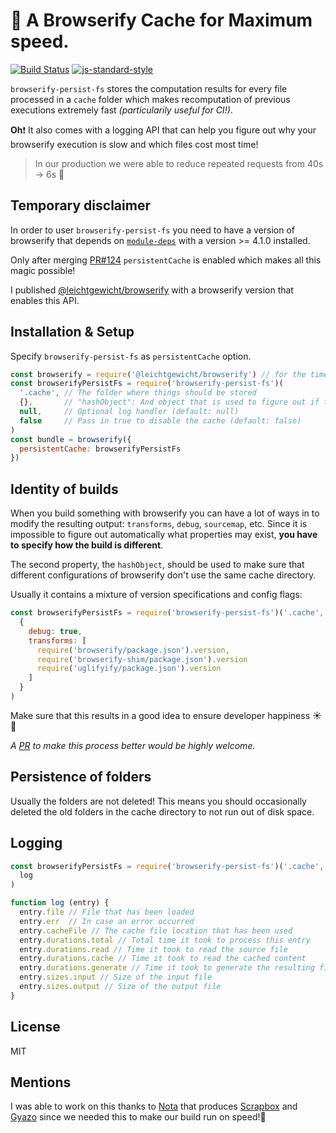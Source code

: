 # 🚀 A Browserify Cache for Maximum speed.

[![Build Status](https://travis-ci.org/martinheidegger/browserify-persist-fs.svg?branch=master)](https://travis-ci.org/martinheidegger/browserify-persist-fs)
[![js-standard-style](https://img.shields.io/badge/code%20style-standard-brightgreen.svg)](http://standardjs.com/)

`browserify-persist-fs` stores the computation results for every file
processed in a `cache` folder which makes recomputation of previous executions
extremely fast _(particularily useful for CI!)_.

**Oh**❗️ It also comes with a logging API that can help you figure out why
your browserify execution is slow and which files cost most time!

> In our production we were able to reduce repeated requests from 40s → 6s 🎉

## Temporary disclaimer

In order to user `browserify-persist-fs` you need to have a version of browserify
that depends on [`module-deps`](https://github.com/substack/module-deps) with a
version >= 4.1.0 installed.

Only after merging [PR#124](https://github.com/substack/module-deps/pull/124)
`persistentCache` is enabled which makes all this magic possible!

I published [@leichtgewicht/browserify](https://www.npmjs.com/package/@leichtgewicht/browserify)
with a browserify version that enables this API.

## Installation & Setup

Specify `browserify-persist-fs` as `persistentCache` option.

```javascript
const browserify = require('@leichtgewicht/browserify') // for the time being...
const browserifyPersistFs = require('browserify-persist-fs')(
  '.cache', // The folder where things should be stored
  {},       // "hashObject": And object that is used to figure out if the configuration has changed
  null,     // Optional log handler (default: null)
  false     // Pass in true to disable the cache (default: false)
)
const bundle = browserify({
  persistentCache: browserifyPersistFs
})
```

## Identity of builds

When you build something with browserify you can have a lot of ways in to modify
the resulting output: `transforms`, `debug`, `sourcemap`, etc. Since it is
impossible to figure out automatically what properties may exist, **you have to
specify how the build is different**.

The second property, the `hashObject`, should be used to make sure that different
configurations of browserify don't use the same cache directory.

Usually it contains a mixture of version specifications and config flags:

```javascript
const browserifyPersistFs = require('browserify-persist-fs')('.cache',
  {
    debug: true,
    transforms: [
      require('browserify/package.json').version,
      require('browserify-shim/package.json').version
      require('uglifyify/package.json').version
    ]
  }
)
```

Make sure that this results in a good idea to ensure developer happiness ☀️ 🙆

_A [PR](https://github.com/martinheidegger/browserify-persist-fs) to make this
process better would be highly welcome._

## Persistence of folders

Usually the folders are not deleted! This means you should occasionally deleted
the old folders in the cache directory to not run out of disk space.

## Logging

```javascript
const browserifyPersistFs = require('browserify-persist-fs')('.cache', {},
  log
)

function log (entry) {
  entry.file // File that has been loaded
  entry.err  // In case an error occurred
  entry.cacheFile // The cache file location that has been used
  entry.durations.total // Total time it took to process this entry
  entry.durations.read // Time it took to read the source file
  entry.durations.cache // Time it took to read the cached content
  entry.durations.generate // Time it took to generate the resulting file
  entry.sizes.input // Size of the input file
  entry.sizes.output // Size of the output file
}
```


## License

MIT

## Mentions

I was able to work on this thanks to [Nota](https://notainc.com) that produces
[Scrapbox](https://scrapbox.io) and [Gyazo](https://gyazo.com) since we
needed this to make our build run on speed!🏃‍
